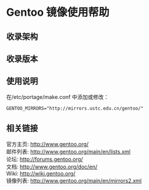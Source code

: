 ---
---

# Gentoo 镜像使用帮助

## 收录架构

## 收录版本

## 使用说明

在/etc/portage/make.conf 中添加或修改：

    GENTOO_MIRRORS="http://mirrors.ustc.edu.cn/gentoo/"

## 相关链接

官方主页: <http://www.gentoo.org/>  
邮件列表: <http://www.gentoo.org/main/en/lists.xml>  
论坛: <http://forums.gentoo.org/>  
文档: <http://www.gentoo.org/doc/en/>  
Wiki: <http://wiki.gentoo.org/>  
镜像列表: <http://www.gentoo.org/main/en/mirrors2.xml>
